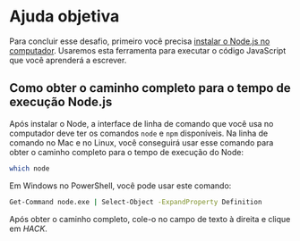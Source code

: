 # Ajuda objetiva

Para concluir esse desafio, primeiro você precisa [instalar o Node.js no computador](https://www.nodejs.org). Usaremos esta ferramenta para executar o código JavaScript que você aprenderá a escrever.

## Como obter o caminho completo para o tempo de execução Node.js

Após instalar o Node, a interface de linha de comando que você usa no computador deve ter os comandos `node` e `npm` disponíveis. Na linha de comando no Mac e no Linux, você conseguirá usar esse comando para obter o caminho completo para o tempo de execução do Node:

```bash
which node
```

Em Windows no PowerShell, você pode usar este comando:

```bash
Get-Command node.exe | Select-Object -ExpandProperty Definition
```

Após obter o caminho completo, cole-o no campo de texto à direita e clique em *HACK*.